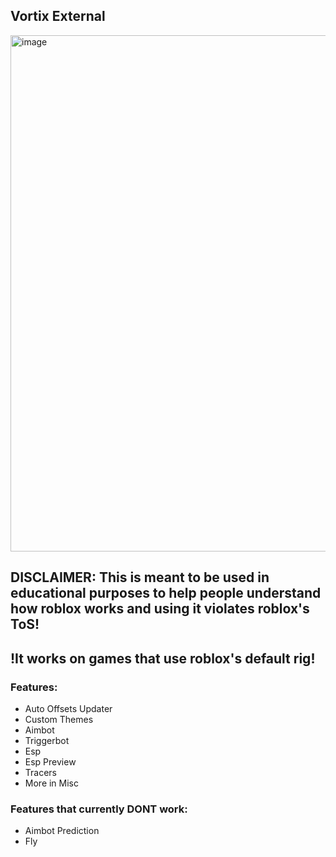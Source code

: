 Vortix External
---------------

<img width="1083" height="826" alt="image" src="https://github.com/user-attachments/assets/3017c675-1de6-4c4d-a7bd-e471d1665fc5" />

## DISCLAIMER: This is meant to be used in educational purposes to help people understand how roblox works and using it violates roblox's ToS!

## !It works on games that use roblox's default rig!

### Features:
- Auto Offsets Updater
- Custom Themes
- Aimbot
- Triggerbot
- Esp
- Esp Preview
- Tracers
- More in Misc

### Features that currently DONT work:
- Aimbot Prediction
- Fly
